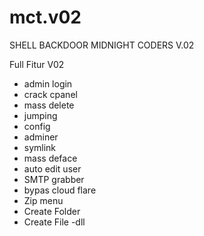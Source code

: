 # mct.v02
SHELL BACKDOOR MIDNIGHT CODERS V.02


Full Fitur V02

- admin login
- crack cpanel
- mass delete
- jumping
- config
- adminer
- symlink
- mass deface
- auto edit user
- SMTP grabber
- bypas cloud flare
- Zip menu
- Create Folder
- Create File
-dll
